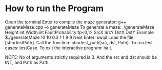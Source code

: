 # How to run the Program

Open the terminal
Enter to compile the maze generator: g++ generateMaze.cpp -o generateMaze
To generate a maze: ./generateMaze Height:int Width:int FaultProbability:fp<0,1> SrcX SrcY DstX DstY
Example $./generateMaze 10 10 0.3 1 1 9 9
Next Enter: swipl
Load the file: [shortestPath].
Call the function: shortest_path(src, dst, Path).
To run test cases: testCase.
To exit the interactive program: halt.

NOTE: No of arguments strictly required is 3. And the src and dst should be INT, and Path as Path.
